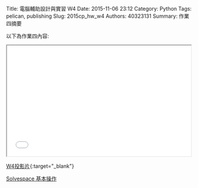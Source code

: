 Title: 電腦輔助設計與實習  W4
Date: 2015-11-06 23:12
Category: Python
Tags: pelican, publishing
Slug: 2015cp_hw_w4
Authors: 40323131
Summary: 作業四摘要

以下為作業四內容:

<iframe src="40323131_cp_w4_p.html" width="500" height="300"></iframe>

[W4投影片](40323131_cp_w4_p.html){:target="_blank"}

<a href="http://solvespace.com/bracket.pl" target="_blank">Solvespace 基本操作</a>

